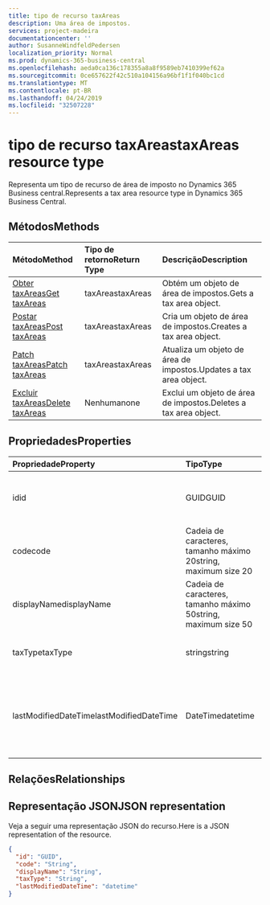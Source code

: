 ```yaml
---
title: tipo de recurso taxAreas
description: Uma área de impostos.
services: project-madeira
documentationcenter: ''
author: SusanneWindfeldPedersen
localization_priority: Normal
ms.prod: dynamics-365-business-central
ms.openlocfilehash: aeda0ca136c178355a8a8f9589eb7410399ef62a
ms.sourcegitcommit: 0ce657622f42c510a104156a96bf1f1f040bc1cd
ms.translationtype: MT
ms.contentlocale: pt-BR
ms.lasthandoff: 04/24/2019
ms.locfileid: "32507228"
---
```

# <a name="taxareas-resource-type"></a><span data-ttu-id="56aa7-103">tipo de recurso taxAreas</span><span class="sxs-lookup"><span data-stu-id="56aa7-103">taxAreas resource type</span></span>
<span data-ttu-id="56aa7-104">Representa um tipo de recurso de área de imposto no Dynamics 365 Business central.</span><span class="sxs-lookup"><span data-stu-id="56aa7-104">Represents a tax area resource type in Dynamics 365 Business Central.</span></span>

## <a name="methods"></a><span data-ttu-id="56aa7-105">Métodos</span><span class="sxs-lookup"><span data-stu-id="56aa7-105">Methods</span></span>
| <span data-ttu-id="56aa7-106">Método</span><span class="sxs-lookup"><span data-stu-id="56aa7-106">Method</span></span>       | <span data-ttu-id="56aa7-107">Tipo de retorno</span><span class="sxs-lookup"><span data-stu-id="56aa7-107">Return Type</span></span>  |<span data-ttu-id="56aa7-108">Descrição</span><span class="sxs-lookup"><span data-stu-id="56aa7-108">Description</span></span>|
|:---------------|:--------|:----------|
|[<span data-ttu-id="56aa7-109">Obter taxAreas</span><span class="sxs-lookup"><span data-stu-id="56aa7-109">Get taxAreas</span></span>](../api/dynamics-taxarea-get.md)|<span data-ttu-id="56aa7-110">taxAreas</span><span class="sxs-lookup"><span data-stu-id="56aa7-110">taxAreas</span></span>|<span data-ttu-id="56aa7-111">Obtém um objeto de área de impostos.</span><span class="sxs-lookup"><span data-stu-id="56aa7-111">Gets a tax area object.</span></span>|
|[<span data-ttu-id="56aa7-112">Postar taxAreas</span><span class="sxs-lookup"><span data-stu-id="56aa7-112">Post taxAreas</span></span>](../api/dynamics-create-taxarea.md)|<span data-ttu-id="56aa7-113">taxAreas</span><span class="sxs-lookup"><span data-stu-id="56aa7-113">taxAreas</span></span>|<span data-ttu-id="56aa7-114">Cria um objeto de área de impostos.</span><span class="sxs-lookup"><span data-stu-id="56aa7-114">Creates a tax area object.</span></span>|
|[<span data-ttu-id="56aa7-115">Patch taxAreas</span><span class="sxs-lookup"><span data-stu-id="56aa7-115">Patch taxAreas</span></span>](../api/dynamics-taxarea-update.md)|<span data-ttu-id="56aa7-116">taxAreas</span><span class="sxs-lookup"><span data-stu-id="56aa7-116">taxAreas</span></span>|<span data-ttu-id="56aa7-117">Atualiza um objeto de área de impostos.</span><span class="sxs-lookup"><span data-stu-id="56aa7-117">Updates a tax area object.</span></span>|
|[<span data-ttu-id="56aa7-118">Excluir taxAreas</span><span class="sxs-lookup"><span data-stu-id="56aa7-118">Delete taxAreas</span></span>](../api/dynamics-taxarea-delete.md)|<span data-ttu-id="56aa7-119">Nenhuma</span><span class="sxs-lookup"><span data-stu-id="56aa7-119">none</span></span>|<span data-ttu-id="56aa7-120">Exclui um objeto de área de impostos.</span><span class="sxs-lookup"><span data-stu-id="56aa7-120">Deletes a tax area object.</span></span>|

## <a name="properties"></a><span data-ttu-id="56aa7-121">Propriedades</span><span class="sxs-lookup"><span data-stu-id="56aa7-121">Properties</span></span>
| <span data-ttu-id="56aa7-122">Propriedade</span><span class="sxs-lookup"><span data-stu-id="56aa7-122">Property</span></span>     | <span data-ttu-id="56aa7-123">Tipo</span><span class="sxs-lookup"><span data-stu-id="56aa7-123">Type</span></span>   |<span data-ttu-id="56aa7-124">Descrição</span><span class="sxs-lookup"><span data-stu-id="56aa7-124">Description</span></span>|
|:---------------|:--------|:----------|
|<span data-ttu-id="56aa7-125">id</span><span class="sxs-lookup"><span data-stu-id="56aa7-125">id</span></span>|<span data-ttu-id="56aa7-126">GUID</span><span class="sxs-lookup"><span data-stu-id="56aa7-126">GUID</span></span>|<span data-ttu-id="56aa7-127">A identificação exclusiva da área de impostos.</span><span class="sxs-lookup"><span data-stu-id="56aa7-127">The unique ID of the tax area.</span></span> <span data-ttu-id="56aa7-128">Não editável.</span><span class="sxs-lookup"><span data-stu-id="56aa7-128">Non-editable.</span></span>|
|<span data-ttu-id="56aa7-129">code</span><span class="sxs-lookup"><span data-stu-id="56aa7-129">code</span></span>|<span data-ttu-id="56aa7-130">Cadeia de caracteres, tamanho máximo 20</span><span class="sxs-lookup"><span data-stu-id="56aa7-130">string, maximum size 20</span></span>| <span data-ttu-id="56aa7-131">O código da área de impostos.</span><span class="sxs-lookup"><span data-stu-id="56aa7-131">The code of the tax area.</span></span>|
|<span data-ttu-id="56aa7-132">displayName</span><span class="sxs-lookup"><span data-stu-id="56aa7-132">displayName</span></span>|<span data-ttu-id="56aa7-133">Cadeia de caracteres, tamanho máximo 50</span><span class="sxs-lookup"><span data-stu-id="56aa7-133">string, maximum size 50</span></span>| <span data-ttu-id="56aa7-134">O nome de exibição da área de impostos.</span><span class="sxs-lookup"><span data-stu-id="56aa7-134">The display name of the tax area.</span></span>|
|<span data-ttu-id="56aa7-135">taxType</span><span class="sxs-lookup"><span data-stu-id="56aa7-135">taxType</span></span>|<span data-ttu-id="56aa7-136">string</span><span class="sxs-lookup"><span data-stu-id="56aa7-136">string</span></span>|<span data-ttu-id="56aa7-137">O tipo de imposto da área de impostos.</span><span class="sxs-lookup"><span data-stu-id="56aa7-137">The tax type of the tax area.</span></span>|
|<span data-ttu-id="56aa7-138">lastModifiedDateTime</span><span class="sxs-lookup"><span data-stu-id="56aa7-138">lastModifiedDateTime</span></span>|<span data-ttu-id="56aa7-139">DateTime</span><span class="sxs-lookup"><span data-stu-id="56aa7-139">datetime</span></span>|<span data-ttu-id="56aa7-140">A última data/hora em que a área de impostos foi modificada.</span><span class="sxs-lookup"><span data-stu-id="56aa7-140">The last datetime the tax area was modified.</span></span> <span data-ttu-id="56aa7-141">Somente leitura.</span><span class="sxs-lookup"><span data-stu-id="56aa7-141">Read-Only.</span></span>|

## <a name="relationships"></a><span data-ttu-id="56aa7-142">Relações</span><span class="sxs-lookup"><span data-stu-id="56aa7-142">Relationships</span></span>

## <a name="json-representation"></a><span data-ttu-id="56aa7-143">Representação JSON</span><span class="sxs-lookup"><span data-stu-id="56aa7-143">JSON representation</span></span>

<span data-ttu-id="56aa7-144">Veja a seguir uma representação JSON do recurso.</span><span class="sxs-lookup"><span data-stu-id="56aa7-144">Here is a JSON representation of the resource.</span></span>


```json
{
  "id": "GUID",
  "code": "String",
  "displayName": "String",
  "taxType": "String",
  "lastModifiedDateTime": "datetime"
}
```


